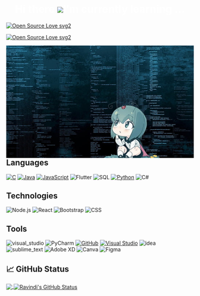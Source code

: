 <p align="center"><h1 align="center" style="color:white;"> Hi there <img src="https://raw.githubusercontent.com/MartinHeinz/MartinHeinz/master/wave.gif" width="30px">I’m currently learning ...</h1></p>

[![Open Source Love svg2](https://badges.frapsoft.com/os/v2/open-source.svg?v=103)](https://github.com/ellerbrock/open-source-badges/)

[![Open Source Love svg2](https://badges.frapsoft.com/os/v2/open-source.svg?v=103)](https://github.com/ellerbrock/open-source-badges/)

<img align="right" src="https://github.com/ravindikumarasinghe/ravindikumarasinghe/blob/master/anime-code-insect-wallpaper-thumb.jpg" alt="code.png"/>


## Languages 


[![C](https://img.shields.io/badge/-C-000?&logo=C)](https://github.com/adamalston?tab=repositories&q=&type=&language=c)
[![Java](https://img.shields.io/badge/-Java-000?&logo=Java&logoColor=007396)](https://github.com/adamalston?tab=repositories&q=&type=&language=java)
[![JavaScript](https://img.shields.io/badge/-JavaScript-000?&logo=JavaScript&logoColor=ddc508)](https://github.com/adamalston?tab=repositories&q=&type=&language=javascript)
![Flutter](https://img.shields.io/badge/Code-Flutter-informational?style=flat&logo=fluttert&logoColor=white&color=000)
![SQL](https://img.shields.io/badge/-SQL-000?&logo=MySQL&logoColor=4479A1)
[![Python](https://img.shields.io/badge/-Python-000?&logo=python)](https://github.com/adamalston?tab=repositories&q=&type=&language=python)
![C#](https://img.shields.io/badge/c%23-%23239120.svg?style=for-the-badge&logo=c-sharp&logoColor=white)

## Technologies


![Node.js](https://img.shields.io/badge/-Node.js-000?&logo=node.js)
![React](https://img.shields.io/badge/-React-000?&logo=React)
![Bootstrap](https://img.shields.io/badge/-Bootstrap-000?style=flat&logo=bootstrap&logoColor=000)
![CSS](https://img.shields.io/badge/-CSS-000?style=flat&logo=CSS3&logoColor=000)


## Tools 

![visual_studio](https://aleen42.github.io/badges/src/visual_studio.svg)
![PyCharm](https://img.shields.io/badge/pycharm-143?style=for-the-badge&logo=pycharm&logoColor=black&color=black&labelColor=green)
[![GitHub](https://badgen.net/badge/icon/github?icon=github&label)](https://github.com)
[![Visual Studio](https://badgen.net/badge/icon/visualstudio?icon=visualstudio&label)](https://visualstudio.microsoft.com)
![idea](https://aleen42.github.io/badges/src/idea.svg)
![sublime_text](https://aleen42.github.io/badges/src/sublime_text.svg)
![Adobe XD](https://img.shields.io/badge/Adobe%20XD-470137?style=for-the-badge&logo=Adobe%20XD&logoColor=#FF61F6)
![Canva](https://img.shields.io/badge/Canva-%2300C4CC.svg?style=for-the-badge&logo=Canva&logoColor=white)
![Figma](https://img.shields.io/badge/figma-%23F24E1E.svg?style=for-the-badge&logo=figma&logoColor=white)


## &#x1f4c8; GitHub Status

<a href="https://github.com/ravindikumarasinghe/ravindikumarasinghe">
  <img align="center" src="https://github-readme-stats.vercel.app/api/top-langs/?username=ravindikumarasinghe&hide=html&title_color=ffffff&text_color=c9cacc&icon_color=2bbc8a&bg_color=1d1f21" />
</a>
<a href="https://github.com/ravindikumarasinghe/ravindikumarasinghe">
  <img align="center" src="https://github-readme-stats.vercel.app/api?username=ravindikumarasinghe&show_icons=true&line_height=27&count_private=true&title_color=ffffff&text_color=c9cacc&icon_color=2bbc8a&bg_color=1d1f21" alt="Ravindi's GitHub Status" />
</a>


<!-- Resources for you -->
<!-- Icons: https://simpleicons.org/ -->
<!-- GitHub Stats: https://github.com/anuraghazra/github-readme-stats -->
<!-- Emojis: https://emojipedia.org/emoji/ -->
<!-- HTML Emojis: https://www.fileformat.info/index.html -->
<!-- Shields: https://shields.io/ -->
<!-- Awesome GitHub Profile README: https://github.com/abhisheknaiidu/awesome-github-profile-readme -->
